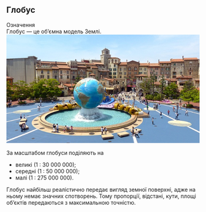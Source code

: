 Глобус
------

<div class="eoz-wrap">
<span class="eoz">Означення</span>
<div class="eoz-text">
Глобус — це об’ємна модель Землi.
</div>
</div>


<div align="center">
<img src="japan-248123_640.jpg" alt="globe image" />
</div>


За масштабом глобуси поділяють на
<ul>
<li><span class="p1">великі</span> (1 : 30 000 000);</li>
<li><span class="p1">середні</span> (1 : 50 000 000);</li>
<li><span class="p1">малі</span> (1 : 275 000 000).</li>
</ul>

Глобус найбільш реалістично передає
вигляд земної поверхні, адже на ньому немає значних спотворень. Тому пропорції, відстані, кути, площі об’єктів передаються з максимальною
точністю.


